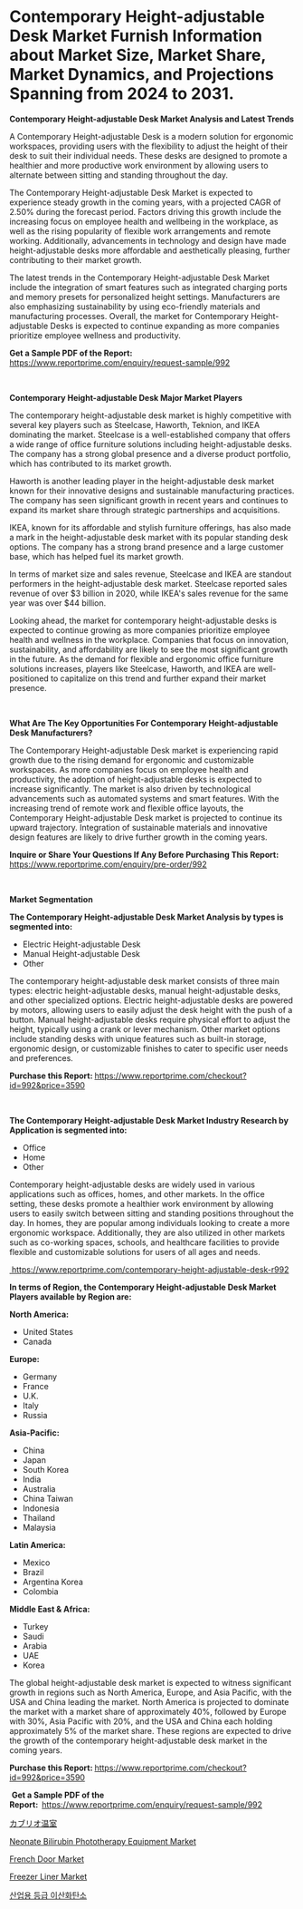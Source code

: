 <p><h1>Contemporary Height-adjustable Desk Market Furnish Information about Market Size, Market Share, Market Dynamics, and Projections Spanning from 2024 to 2031.</h1></p><p><strong>Contemporary Height-adjustable Desk Market Analysis and Latest Trends</strong></p>
<p><p>A Contemporary Height-adjustable Desk is a modern solution for ergonomic workspaces, providing users with the flexibility to adjust the height of their desk to suit their individual needs. These desks are designed to promote a healthier and more productive work environment by allowing users to alternate between sitting and standing throughout the day.</p><p>The Contemporary Height-adjustable Desk Market is expected to experience steady growth in the coming years, with a projected CAGR of 2.50% during the forecast period. Factors driving this growth include the increasing focus on employee health and wellbeing in the workplace, as well as the rising popularity of flexible work arrangements and remote working. Additionally, advancements in technology and design have made height-adjustable desks more affordable and aesthetically pleasing, further contributing to their market growth.</p><p>The latest trends in the Contemporary Height-adjustable Desk Market include the integration of smart features such as integrated charging ports and memory presets for personalized height settings. Manufacturers are also emphasizing sustainability by using eco-friendly materials and manufacturing processes. Overall, the market for Contemporary Height-adjustable Desks is expected to continue expanding as more companies prioritize employee wellness and productivity.</p></p>
<p><strong>Get a Sample PDF of the Report:&nbsp;</strong> <a href="https://www.reportprime.com/enquiry/request-sample/992">https://www.reportprime.com/enquiry/request-sample/992</a></p>
<p>&nbsp;</p>
<p><strong>Contemporary Height-adjustable Desk Major Market Players</strong></p>
<p><p>The contemporary height-adjustable desk market is highly competitive with several key players such as Steelcase, Haworth, Teknion, and IKEA dominating the market. Steelcase is a well-established company that offers a wide range of office furniture solutions including height-adjustable desks. The company has a strong global presence and a diverse product portfolio, which has contributed to its market growth.</p><p>Haworth is another leading player in the height-adjustable desk market known for their innovative designs and sustainable manufacturing practices. The company has seen significant growth in recent years and continues to expand its market share through strategic partnerships and acquisitions.</p><p>IKEA, known for its affordable and stylish furniture offerings, has also made a mark in the height-adjustable desk market with its popular standing desk options. The company has a strong brand presence and a large customer base, which has helped fuel its market growth.</p><p>In terms of market size and sales revenue, Steelcase and IKEA are standout performers in the height-adjustable desk market. Steelcase reported sales revenue of over $3 billion in 2020, while IKEA's sales revenue for the same year was over $44 billion.</p><p>Looking ahead, the market for contemporary height-adjustable desks is expected to continue growing as more companies prioritize employee health and wellness in the workplace. Companies that focus on innovation, sustainability, and affordability are likely to see the most significant growth in the future. As the demand for flexible and ergonomic office furniture solutions increases, players like Steelcase, Haworth, and IKEA are well-positioned to capitalize on this trend and further expand their market presence.</p></p>
<p>&nbsp;</p>
<p><strong>What Are The Key Opportunities For Contemporary Height-adjustable Desk Manufacturers?</strong></p>
<p><p>The Contemporary Height-adjustable Desk market is experiencing rapid growth due to the rising demand for ergonomic and customizable workspaces. As more companies focus on employee health and productivity, the adoption of height-adjustable desks is expected to increase significantly. The market is also driven by technological advancements such as automated systems and smart features. With the increasing trend of remote work and flexible office layouts, the Contemporary Height-adjustable Desk market is projected to continue its upward trajectory. Integration of sustainable materials and innovative design features are likely to drive further growth in the coming years.</p></p>
<p><strong>Inquire or Share Your Questions If Any Before Purchasing This Report:</strong> <a href="https://www.reportprime.com/enquiry/pre-order/992">https://www.reportprime.com/enquiry/pre-order/992</a></p>
<p>&nbsp;</p>
<p><strong>Market Segmentation</strong></p>
<p><strong>The Contemporary Height-adjustable Desk Market Analysis by types is segmented into:</strong></p>
<p><ul><li>Electric Height-adjustable Desk</li><li>Manual Height-adjustable Desk</li><li>Other</li></ul></p>
<p><p>The contemporary height-adjustable desk market consists of three main types: electric height-adjustable desks, manual height-adjustable desks, and other specialized options. Electric height-adjustable desks are powered by motors, allowing users to easily adjust the desk height with the push of a button. Manual height-adjustable desks require physical effort to adjust the height, typically using a crank or lever mechanism. Other market options include standing desks with unique features such as built-in storage, ergonomic design, or customizable finishes to cater to specific user needs and preferences.</p></p>
<p><strong>Purchase this Report:&nbsp;</strong><a href="https://www.reportprime.com/checkout?id=992&price=3590">https://www.reportprime.com/checkout?id=992&price=3590</a></p>
<p>&nbsp;</p>
<p><strong>The Contemporary Height-adjustable Desk Market Industry Research by Application is segmented into:</strong></p>
<p><ul><li>Office</li><li>Home</li><li>Other</li></ul></p>
<p><p>Contemporary height-adjustable desks are widely used in various applications such as offices, homes, and other markets. In the office setting, these desks promote a healthier work environment by allowing users to easily switch between sitting and standing positions throughout the day. In homes, they are popular among individuals looking to create a more ergonomic workspace. Additionally, they are also utilized in other markets such as co-working spaces, schools, and healthcare facilities to provide flexible and customizable solutions for users of all ages and needs.</p></p>
<p><a href="https://www.reportprime.com/contemporary-height-adjustable-desk-r992">&nbsp;https://www.reportprime.com/contemporary-height-adjustable-desk-r992</a></p>
<p><strong>In terms of Region, the Contemporary Height-adjustable Desk Market Players available by Region are:</strong></p>
<p>
    <p> <strong> North America: </strong>
        <ul>
            <li>United States</li>
            <li>Canada</li>
        </ul>
        </p> 
    <p> <strong> Europe: </strong>
        <ul>
            <li>Germany</li>
            <li>France</li>
            <li>U.K.</li>
            <li>Italy</li>
            <li>Russia</li>
        </ul>
        </p> 
    <p> <strong> Asia-Pacific: </strong>
        <ul>
            <li>China</li>
            <li>Japan</li>
            <li>South Korea</li>
            <li>India</li>
            <li>Australia</li>
            <li>China Taiwan</li>
            <li>Indonesia</li>
            <li>Thailand</li>
            <li>Malaysia</li>
        </ul>
        </p> 
    <p> <strong> Latin America: </strong>
        <ul>
            <li>Mexico</li>
            <li>Brazil</li>
            <li>Argentina Korea</li>
            <li>Colombia</li>
        </ul>
        </p> 
    <p> <strong> Middle East & Africa: </strong>
        <ul>
            <li>Turkey</li>
            <li>Saudi</li>
            <li>Arabia</li>
            <li>UAE</li>
            <li>Korea</li>
        </ul>
    </p>
    </p>
<p><p>The global height-adjustable desk market is expected to witness significant growth in regions such as North America, Europe, and Asia Pacific, with the USA and China leading the market. North America is projected to dominate the market with a market share of approximately 40%, followed by Europe with 30%, Asia Pacific with 20%, and the USA and China each holding approximately 5% of the market share. These regions are expected to drive the growth of the contemporary height-adjustable desk market in the coming years.</p></p>
<p><strong>Purchase this Report: </strong><a href="https://www.reportprime.com/checkout?id=992&price=3590">https://www.reportprime.com/checkout?id=992&price=3590</a></p>
<p>&nbsp;<strong>Get a Sample PDF of the Report:&nbsp;&nbsp;</strong><a href="https://www.reportprime.com/enquiry/request-sample/992">https://www.reportprime.com/enquiry/request-sample/992</a></p>
<p><strong></strong></p>
<p><p><a href="https://github.com/NikitaBruen/Market-Research-Report-List-2/blob/main/755164982112.md">カブリオ温室</a></p><p><a href="https://medium.com/@claire.robertson78798456/neonate-bilirubin-phototherapy-equipment-market-size-growth-and-industry-analysis-by-market-1baa246c9895">Neonate Bilirubin Phototherapy Equipment Market</a></p><p><a href="https://github.com/caseyee25/Market-Research-Report-List-1/blob/main/french-door-market.md">French Door Market</a></p><p><a href="https://github.com/troySchroederhs/Market-Research-Report-List-1/blob/main/freezer-liner-market.md">Freezer Liner Market</a></p><p><a href="https://github.com/CliftonFisher9067/Market-Research-Report-List-3/blob/main/7369817101974.md">산업용 등급 이산화탄소</a></p></p>